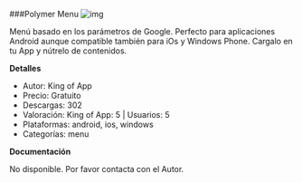 ###Polymer Menu
![img](http://resources.kingofapp.com/modules/polymermenu/images/polymermenu_list.png)

Menú basado en los parámetros de Google. Perfecto para aplicaciones Android aunque compatible también para iOs y Windows Phone. Cargalo en tu App y nútrelo de contenidos.

**Detalles**
- Autor: King of App
- Precio: Gratuito
- Descargas: 302
- Valoración: King of App: 5 | Usuarios: 5
- Plataformas: android, ios, windows
- Categorías: menu


**Documentación**

No disponible. Por favor contacta con el Autor.